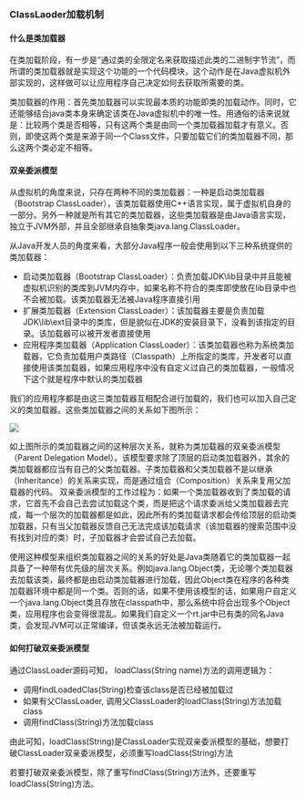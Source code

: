 ### ClassLaoder加载机制

#### 什么是类加载器

在类加载阶段，有一步是“通过类的全限定名来获取描述此类的二进制字节流”，而所谓的类加载器就是实现这个功能的一个代码模块，这个动作是在Java虚拟机外部实现的，这样做可以让应用程序自己决定如何去获取所需要的类。

类加载器的作用：首先类加载器可以实现最本质的功能即类的加载动作。同时，它还能够结合java类本身来确定该类在Java虚拟机中的唯一性。用通俗的话来说就是：比较两个类是否相等，只有这两个类是由同一个类加载器加载才有意义。否则，即使这两个类是来源于同一个Class文件，只要加载它们的类加载器不同，那么这两个类必定不相等。

#### 双亲委派模型

从虚拟机的角度来说，只存在两种不同的类加载器：一种是启动类加载器（Bootstrap ClassLoader），该类加载器使用C++语言实现，属于虚拟机自身的一部分。另外一种就是所有其它的类加载器，这些类加载器是由Java语言实现，独立于JVM外部，并且全部继承自抽象类java.lang.ClassLoader。

从Java开发人员的角度来看，大部分Java程序一般会使用到以下三种系统提供的类加载器：

- 启动类加载器（Bootstrap ClassLoader）：负责加载JDK\lib目录中并且能被虚拟机识别的类库到JVM内存中，如果名称不符合的类库即使放在lib目录中也不会被加载。该类加载器无法被Java程序直接引用
- 扩展类加载器（Extension ClassLoader）：该加载器主要是负责加载JDK\lib\ext目录中的类库，但是貌似在JDK的安装目录下，没看到该指定的目录。该加载器可以被开发者直接使用
- 应用程序类加载器（Application ClassLoader）：该类加载器也称为系统类加载器，它负责加载用户类路径（Classpath）上所指定的类库，开发者可以直接使用该类加载器，如果应用程序中没有自定义过自己的类加载器，一般情况下这个就是程序中默认的类加载器

我们的应用程序都是由这三类加载器互相配合进行加载的，我们也可以加入自己定义的类加载器。这些类加载器之间的关系如下图所示：

![](https://github.com/yangguangyong/yangguangyong-s-blog/blob/master/assets/2016/07/classloader.png)

如上图所示的类加载器之间的这种层次关系，就称为类加载器的双亲委派模型（Parent Delegation Model）。该模型要求除了顶层的启动类加载器外，其余的类加载器都应当有自己的父类加载器。子类加载器和父类加载器不是以继承（Inheritance）的关系来实现，而是通过组合（Composition）关系来复用父加载器的代码。
   双亲委派模型的工作过程为：如果一个类加载器收到了类加载的请求，它首先不会自己去尝试加载这个类，而是把这个请求委派给父类加载器去完成，每一个层次的加载器都是如此，因此所有的类加载请求都会传给顶层的启动类加载器，只有当父加载器反馈自己无法完成该加载请求（该加载器的搜索范围中没有找到对应的类）时，子加载器才会尝试自己去加载。

使用这种模型来组织类加载器之间的关系的好处是Java类随着它的类加载器一起具备了一种带有优先级的层次关系。例如java.lang.Object类，无论哪个类加载器去加载该类，最终都是由启动类加载器进行加载，因此Object类在程序的各种类加载器环境中都是同一个类。否则的话，如果不使用该模型的话，如果用户自定义一个java.lang.Object类且存放在classpath中，那么系统中将会出现多个Object类，应用程序也会变得很混乱。如果我们自定义一个rt.jar中已有类的同名Java类，会发现JVM可以正常编译，但该类永远无法被加载运行。

#### 如何打破双亲委派模型

通过ClassLoader源码可知， loadClass(String name)方法的调用逻辑为：

- 调用findLoadedClas(String)检查该class是否已经被加载过
- 如果有父ClassLoader, 调用父ClassLoader的loadClass(String)方法加载class
- 调用findClass(String)方法加载class

由此可知，loadClass(String)是ClassLoader实现双亲委派模型的基础，想要打破ClassLoader双亲委派模型，必须重写loadClass(String)方法

若要打破双亲委派模型，除了重写findClass(String)方法外，还要重写loadClass(String)方法。
